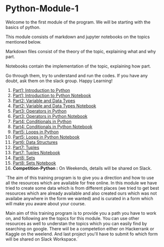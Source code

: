 # Python-Module-1

Welcome to the first module of the program. We will be starting with the basics of python.

This module consists of markdown and jupyter notebooks on the topics mentioned below.

Markdown files consist of the theory of the topic, explaining what and why part.

Notebooks contain the implementation of the topic, explaining how part. 

Go through them, try to understand and run the codes. If you have any doubt, ask them on the slack group. Happy Learning!

1. [Part1: Introduction to Python](https://github.com/DevIncept/Python-Module-1/blob/master/Part1-Python-basics.md)
2. [Part1: Introduction to Python Notebook](https://github.com/DevIncept/Python-Module-1/blob/master/Part1-Python-Basics.ipynb)
3. [Part2: Variable and Data Types](https://github.com/DevIncept/Python-Module-1/blob/master/Part2-Variables-Data-types.md)
4. [Part2: Variable and Data Types Notebook](https://github.com/DevIncept/Python-Module-1/blob/master/Part2-Variable-Data-type.ipynb)
5. [Part3: Operators in Python](https://github.com/DevIncept/Python-Module-1/blob/master/Part3-Basic-Operators.md)
6. [Part3: Operators in Python Notebook](https://github.com/DevIncept/Python-Module-1/blob/master/Part3-Basic-Operators.ipynb)
7. [Part4: Conditionals in Python](https://github.com/DevIncept/Python-Module-1/blob/master/Part4-Conditionals.md)
8. [Part4: Conditionals in Python Notebook](https://github.com/DevIncept/Python-Module-1/blob/master/Part4-Conditionals.ipynb)
9. [Part5: Loops in Python](https://github.com/DevIncept/Python-Module-1/blob/master/Part5-Loops.md)
10. [Part5: Loops in Python Notebook](https://github.com/DevIncept/Python-Module-1/blob/master/Part5-Loops.ipynb)
11. [Part6: Data Structures](https://github.com/DevIncept/Python-Module-1/blob/master/Part6-Data-Structures.md)
12. [Part7: Tuples](https://github.com/DevIncept/Python-Module-1/blob/master/Part7-Tuples.md)
13. [Part7: Tuples Notebook](https://github.com/DevIncept/Python-Module-1/blob/master/Part7-Tuples.ipynb)
14. [Part8: Sets](https://github.com/DevIncept/Python-Module-1/blob/master/Part8-Sets.md)
15. [Part8: Sets Notebook](https://github.com/DevIncept/Python-Module-1/blob/master/Part8-Sets.ipynb)
16. **Competition-Python :** On Weekends, details will be shared on Slack.

`The aim of this training program is to give you a direction and how to use all the resources which are available for free online. In this module we have tried to create some data which is from different places (we tried to get best resources which are already available and also created ours which was not availabe anywhere in the form we wanted) and is curated in a form which will make you aware about your course.

Main aim of this training program is to provide you a path you have to work on, and following are the topics for this module. You can use other resources as well to understan the topics which you can easily find by searching on google. There wiil be a competetion either on Hackerrank or Kaggle on the weelend. And last project you'll have to submit fo which form will be shared on Slack Workspace.`
